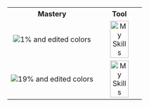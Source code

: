 <table>
  <tr>
    <th align="center"> Mastery </th>
    <th align="center"> Tool </th>
  </tr>
  <tr>
    <td align="center">
      <img src="https://geps.dev/progress/1?dangerColor=e3c5ff&warningColor=ae58ff&successColor=8300ff" alt="1% and edited colors" style="vertical-align: middle" />
    </td>
    <td align="center">
      <img src="https://skillicons.dev/icons?i=bash,github,py" alt="My Skills" style="vertical-align: middle;width: 70%;" />
    </td>
  </tr>
  <tr>
    <td align="center">
      <img src="https://geps.dev/progress/19?dangerColor=e3c5ff&warningColor=ae58ff&successColor=8300ff" alt="19% and edited colors" style="vertical-align: middle" />
    </td>
    <td align="center">
      <img src="https://skillicons.dev/icons?i=blender,r," alt="My Skills" style="vertical-align: middle;width: 70%;" />
    </td>
  </tr>
</table>
